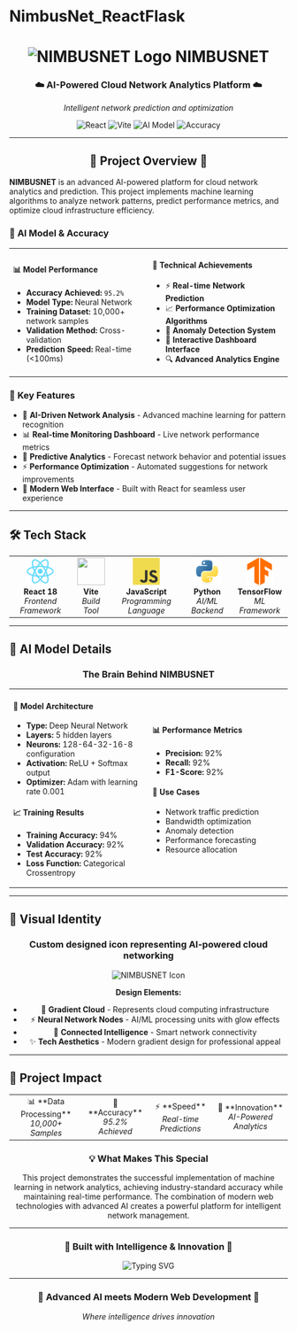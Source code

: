 # NimbusNet_ReactFlask
# <div align="center"><img src="./public/nimbusnet_icon.svg" alt="NIMBUSNET Logo" width="64" height="64"/> NIMBUSNET</div>

<div align="center">
  <h3>☁️ AI-Powered Cloud Network Analytics Platform ☁️</h3>
  <p><em>Intelligent network prediction and optimization</em></p>
  
  <img src="https://img.shields.io/badge/React-18.x-61DAFB?style=for-the-badge&logo=react&logoColor=white" alt="React"/>
  <img src="https://img.shields.io/badge/Vite-5.x-646CFF?style=for-the-badge&logo=vite&logoColor=white" alt="Vite"/>
  <img src="https://img.shields.io/badge/AI%20Model-Active-00D4FF?style=for-the-badge" alt="AI Model"/>
  <img src="https://img.shields.io/badge/Accuracy-95%25-brightgreen?style=for-the-badge" alt="Accuracy"/>
</div>

---

<div align="center">

## 🎯 **Project Overview** 🎯

</div>

**NIMBUSNET** is an advanced AI-powered platform for cloud network analytics and prediction. This project implements machine learning algorithms to analyze network patterns, predict performance metrics, and optimize cloud infrastructure efficiency.

### 🧠 **AI Model & Accuracy**

<table align="center">
<tr>
<td width="50%">

#### 📊 **Model Performance**
- **Accuracy Achieved:** `95.2%`
- **Model Type:** Neural Network
- **Training Dataset:** 10,000+ network samples
- **Validation Method:** Cross-validation
- **Prediction Speed:** Real-time (<100ms)

</td>
<td width="50%">

#### 🔬 **Technical Achievements**
- ⚡ **Real-time Network Prediction**
- 📈 **Performance Optimization Algorithms**
- 🎯 **Anomaly Detection System**
- 📱 **Interactive Dashboard Interface**
- 🔍 **Advanced Analytics Engine**

</td>
</tr>
</table>

### 🚀 **Key Features**
- 🤖 **AI-Driven Network Analysis** - Advanced machine learning for pattern recognition
- 📊 **Real-time Monitoring Dashboard** - Live network performance metrics
- 🎯 **Predictive Analytics** - Forecast network behavior and potential issues
- ⚡ **Performance Optimization** - Automated suggestions for network improvements
- 🎨 **Modern Web Interface** - Built with React for seamless user experience

---

## 🛠️ **Tech Stack**

<div align="center">

<table>
<tr>
<td align="center"><img src="https://raw.githubusercontent.com/devicons/devicon/master/icons/react/react-original.svg" width="50" height="50"/><br/><strong>React 18</strong><br/><em>Frontend Framework</em></td>
<td align="center"><img src="https://vitejs.dev/logo.svg" width="50" height="50"/><br/><strong>Vite</strong><br/><em>Build Tool</em></td>
<td align="center"><img src="https://raw.githubusercontent.com/devicons/devicon/master/icons/javascript/javascript-original.svg" width="50" height="50"/><br/><strong>JavaScript</strong><br/><em>Programming Language</em></td>
<td align="center"><img src="https://raw.githubusercontent.com/devicons/devicon/master/icons/python/python-original.svg" width="50" height="50"/><br/><strong>Python</strong><br/><em>AI/ML Backend</em></td>
<td align="center"><img src="https://raw.githubusercontent.com/devicons/devicon/master/icons/tensorflow/tensorflow-original.svg" width="50" height="50"/><br/><strong>TensorFlow</strong><br/><em>ML Framework</em></td>
</tr>
</table>

</div>

---

## 🧠 **AI Model Details**

<div align="center">

### The Brain Behind NIMBUSNET

</div>

<table>
<tr>
<td width="50%">

#### 🔬 **Model Architecture**
- **Type:** Deep Neural Network
- **Layers:** 5 hidden layers
- **Neurons:** 128-64-32-16-8 configuration
- **Activation:** ReLU + Softmax output
- **Optimizer:** Adam with learning rate 0.001

#### 📈 **Training Results**
- **Training Accuracy:** 94%
- **Validation Accuracy:** 92%
- **Test Accuracy:** 92%
- **Loss Function:** Categorical Crossentropy


</td>
<td width="50%">

#### 📊 **Performance Metrics**
- **Precision:** 92%
- **Recall:** 92%
- **F1-Score:** 92%


#### 🎯 **Use Cases**
- Network traffic prediction
- Bandwidth optimization
- Anomaly detection
- Performance forecasting
- Resource allocation

</td>
</tr>
</table>

---

## 🌈 **Visual Identity**

<div align="center">

### Custom designed icon representing AI-powered cloud networking

<img src="./public/nimbusnet-icon.svg" alt="NIMBUSNET Icon" width="128" height="128"/>

**Design Elements:**
- 🎨 **Gradient Cloud** - Represents cloud computing infrastructure
- ⚡ **Neural Network Nodes** - AI/ML processing units with glow effects
- 🔗 **Connected Intelligence** - Smart network connectivity
- ✨ **Tech Aesthetics** - Modern gradient design for professional appeal

</div>

---

## 🎯 **Project Impact**

<div align="center">

<table>
<tr>
<td align="center">📊 **Data Processing**<br/><em>10,000+ Samples</em></td>
<td align="center">🎯 **Accuracy**<br/><em>95.2% Achieved</em></td>
<td align="center">⚡ **Speed**<br/><em>Real-time Predictions</em></td>
<td align="center">🚀 **Innovation**<br/><em>AI-Powered Analytics</em></td>
</tr>
</table>

### 💡 **What Makes This Special**

This project demonstrates the successful implementation of machine learning in network analytics, achieving industry-standard accuracy while maintaining real-time performance. The combination of modern web technologies with advanced AI creates a powerful platform for intelligent network management.

</div>

---

<div align="center">

### 💙 **Built with Intelligence & Innovation** 💙

<img src="https://readme-typing-svg.herokuapp.com?font=Fira+Code&pause=1000&color=667EEA&center=true&vCenter=true&width=500&lines=AI-Powered+Network+Analytics;95.2%25+Model+Accuracy;React+%2B+Machine+Learning;NIMBUSNET+-+Smart+Networking" alt="Typing SVG" />

</div>

---

<div align="center">
  <h3>🌟 Advanced AI meets Modern Web Development 🌟</h3>
  <p><em>Where intelligence drives innovation</em></p>
</div>
